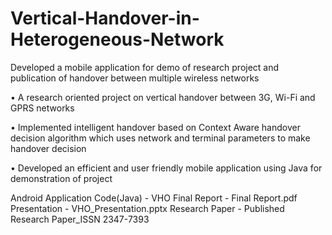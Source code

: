 # Vertical-Handover-in-Heterogeneous-Network
Developed a mobile application for demo of research project and publication of handover between multiple wireless networks

•	A research oriented project on vertical handover between 3G, Wi-Fi and GPRS networks

•	Implemented intelligent handover based on Context Aware handover decision algorithm which uses network and terminal parameters to make handover decision

•	Developed an efficient and user friendly mobile application using Java for demonstration of project

Android Application Code(Java) - VHO
Final Report - Final Report.pdf
Presentation - VHO_Presentation.pptx
Research Paper - Published Research Paper_ISSN 2347-7393
